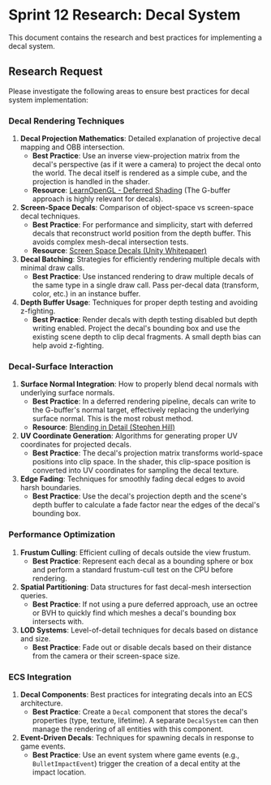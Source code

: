 # Sprint 12 Research: Decal System

This document contains the research and best practices for implementing a decal system.

## Research Request

Please investigate the following areas to ensure best practices for decal system implementation:

### Decal Rendering Techniques
1.  **Decal Projection Mathematics**: Detailed explanation of projective decal mapping and OBB intersection.
    *   **Best Practice**: Use an inverse view-projection matrix from the decal's perspective (as if it were a camera) to project the decal onto the world. The decal itself is rendered as a simple cube, and the projection is handled in the shader.
    *   **Resource**: [LearnOpenGL - Deferred Shading](https://learnopengl.com/Advanced-Lighting/Deferred-Shading-Technique) (The G-buffer approach is highly relevant for decals).
2.  **Screen-Space Decals**: Comparison of object-space vs screen-space decal techniques.
    *   **Best Practice**: For performance and simplicity, start with deferred decals that reconstruct world position from the depth buffer. This avoids complex mesh-decal intersection tests.
    *   **Resource**: [Screen Space Decals (Unity Whitepaper)](https://docs.unity3d.com/Manual/decal-shader.html)
3.  **Decal Batching**: Strategies for efficiently rendering multiple decals with minimal draw calls.
    *   **Best Practice**: Use instanced rendering to draw multiple decals of the same type in a single draw call. Pass per-decal data (transform, color, etc.) in an instance buffer.
4.  **Depth Buffer Usage**: Techniques for proper depth testing and avoiding z-fighting.
    *   **Best Practice**: Render decals with depth testing disabled but depth writing enabled. Project the decal's bounding box and use the existing scene depth to clip decal fragments. A small depth bias can help avoid z-fighting.

### Decal-Surface Interaction
1.  **Surface Normal Integration**: How to properly blend decal normals with underlying surface normals.
    *   **Best Practice**: In a deferred rendering pipeline, decals can write to the G-buffer's normal target, effectively replacing the underlying surface normal. This is the most robust method.
    *   **Resource**: [Blending in Detail (Stephen Hill)](https://blog.selfshadow.com/publications/blending-in-detail/)
2.  **UV Coordinate Generation**: Algorithms for generating proper UV coordinates for projected decals.
    *   **Best Practice**: The decal's projection matrix transforms world-space positions into clip space. In the shader, this clip-space position is converted into UV coordinates for sampling the decal texture.
3.  **Edge Fading**: Techniques for smoothly fading decal edges to avoid harsh boundaries.
    *   **Best Practice**: Use the decal's projection depth and the scene's depth buffer to calculate a fade factor near the edges of the decal's bounding box.

### Performance Optimization
1.  **Frustum Culling**: Efficient culling of decals outside the view frustum.
    *   **Best Practice**: Represent each decal as a bounding sphere or box and perform a standard frustum-cull test on the CPU before rendering.
2.  **Spatial Partitioning**: Data structures for fast decal-mesh intersection queries.
    *   **Best Practice**: If not using a pure deferred approach, use an octree or BVH to quickly find which meshes a decal's bounding box intersects with.
3.  **LOD Systems**: Level-of-detail techniques for decals based on distance and size.
    *   **Best Practice**: Fade out or disable decals based on their distance from the camera or their screen-space size.

### ECS Integration
1.  **Decal Components**: Best practices for integrating decals into an ECS architecture.
    *   **Best Practice**: Create a `Decal` component that stores the decal's properties (type, texture, lifetime). A separate `DecalSystem` can then manage the rendering of all entities with this component.
2.  **Event-Driven Decals**: Techniques for spawning decals in response to game events.
    *   **Best Practice**: Use an event system where game events (e.g., `BulletImpactEvent`) trigger the creation of a decal entity at the impact location.
